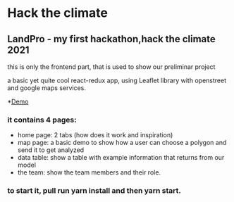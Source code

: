
# Hack the climate

## LandPro - my first hackathon,hack the climate 2021
this is only the frontend part, that is used to show our preliminar project

a basic yet quite cool react-redux app, using Leaflet library with openstreet and google maps services. 

*[Demo](http://climatehackathon.github.io/home)

### it contains 4 pages:
* home page: 2 tabs (how does it work and inspiration)
* map page: a basic demo to show how a user can choose a polygon and send it to get analyzed
* data table: show a table with example information that returns from our model
* the team: show the team members and their role.

### to start it, pull run yarn install and then yarn start.
